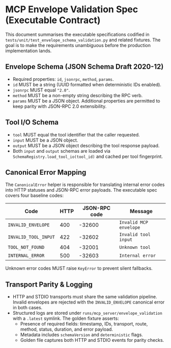# MCP Envelope Validation Spec (Executable Contract)

This document summarises the executable specifications codified in
``tests/unit/test_envelope_schema_validation.py`` and related fixtures. The goal
is to make the requirements unambiguous before the production implementation
lands.

## Envelope Schema (JSON Schema Draft 2020-12)

* Required properties: ``id``, ``jsonrpc``, ``method``, ``params``.
* ``id`` MUST be a string (UUID formatted when deterministic IDs enabled).
* ``jsonrpc`` MUST equal ``"2.0"``.
* ``method`` MUST be a non-empty string describing the RPC verb.
* ``params`` MUST be a JSON object. Additional properties are permitted to keep
  parity with JSON-RPC 2.0 extensibility.

## Tool I/O Schema

* ``tool`` MUST equal the tool identifier that the caller requested.
* ``input`` MUST be a JSON object.
* ``output`` MUST be a JSON object describing the tool response payload.
* Both ``input`` and ``output`` schemas are loaded via
  ``SchemaRegistry.load_tool_io(tool_id)`` and cached per tool fingerprint.

## Canonical Error Mapping

The ``CanonicalError`` helper is responsible for translating internal error
codes into HTTP statuses and JSON-RPC error payloads. The executable spec covers
four baseline codes:

| Code               | HTTP | JSON-RPC code | Message                   |
| ------------------ | ---- | ------------- | ------------------------- |
| ``INVALID_ENVELOPE``   | 400  | -32600         | ``Invalid MCP envelope`` |
| ``INVALID_TOOL_INPUT`` | 422  | -32602         | ``Invalid tool input``   |
| ``TOOL_NOT_FOUND``     | 404  | -32001         | ``Unknown tool``         |
| ``INTERNAL_ERROR``     | 500  | -32603         | ``Internal error``       |

Unknown error codes MUST raise ``KeyError`` to prevent silent fallbacks.

## Transport Parity & Logging

* HTTP and STDIO transports must share the same validation pipeline. Invalid
  envelopes are rejected with the ``INVALID_ENVELOPE`` canonical error in both
  cases.
* Structured logs are stored under ``runs/mcp_server/envelope_validation`` with a
  ``.latest`` symlink. The golden fixture asserts:
  * Presence of required fields: timestamp, IDs, transport, route, method,
    status, duration, and error payload.
  * Metadata includes ``schemaVersion`` and ``deterministic`` flags.
  * Golden file captures both HTTP and STDIO events for parity checks.
